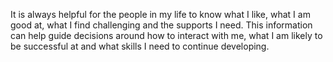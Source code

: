 It is always helpful for the people in my life to know what I like, what I am good at, what I find challenging and the supports I need. This information can help guide decisions around how to interact with me, what I am likely to be successful at and what skills I need to continue developing.
